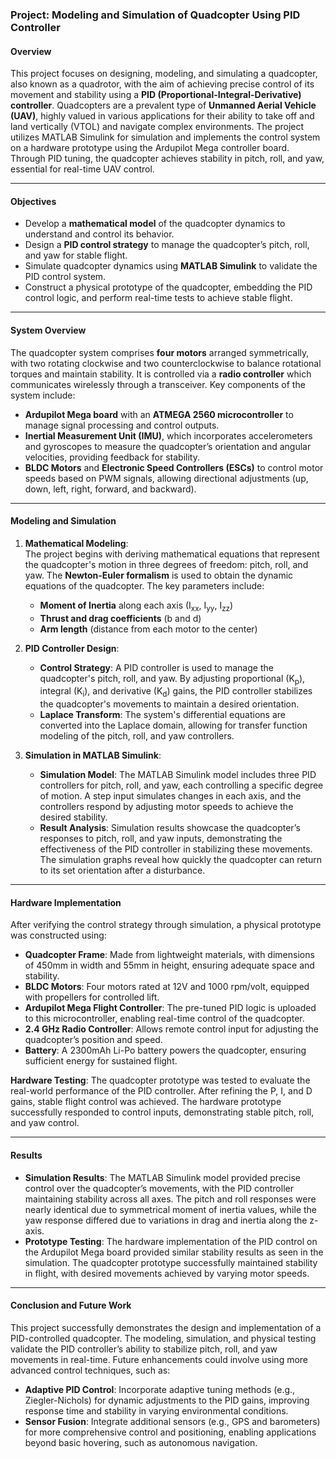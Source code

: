 ### Project: Modeling and Simulation of Quadcopter Using PID Controller

#### Overview
This project focuses on designing, modeling, and simulating a quadcopter, also known as a quadrotor, with the aim of achieving precise control of its movement and stability using a **PID (Proportional-Integral-Derivative) controller**. Quadcopters are a prevalent type of **Unmanned Aerial Vehicle (UAV)**, highly valued in various applications for their ability to take off and land vertically (VTOL) and navigate complex environments. The project utilizes MATLAB Simulink for simulation and implements the control system on a hardware prototype using the Ardupilot Mega controller board. Through PID tuning, the quadcopter achieves stability in pitch, roll, and yaw, essential for real-time UAV control.

---

#### Objectives
- Develop a **mathematical model** of the quadcopter dynamics to understand and control its behavior.
- Design a **PID control strategy** to manage the quadcopter’s pitch, roll, and yaw for stable flight.
- Simulate quadcopter dynamics using **MATLAB Simulink** to validate the PID control system.
- Construct a physical prototype of the quadcopter, embedding the PID control logic, and perform real-time tests to achieve stable flight.

---

#### System Overview
The quadcopter system comprises **four motors** arranged symmetrically, with two rotating clockwise and two counterclockwise to balance rotational torques and maintain stability. It is controlled via a **radio controller** which communicates wirelessly through a transceiver. Key components of the system include:
- **Ardupilot Mega board** with an **ATMEGA 2560 microcontroller** to manage signal processing and control outputs.
- **Inertial Measurement Unit (IMU)**, which incorporates accelerometers and gyroscopes to measure the quadcopter’s orientation and angular velocities, providing feedback for stability.
- **BLDC Motors** and **Electronic Speed Controllers (ESCs)** to control motor speeds based on PWM signals, allowing directional adjustments (up, down, left, right, forward, and backward).

---

#### Modeling and Simulation

1. **Mathematical Modeling**:  
   The project begins with deriving mathematical equations that represent the quadcopter's motion in three degrees of freedom: pitch, roll, and yaw. The **Newton-Euler formalism** is used to obtain the dynamic equations of the quadcopter. The key parameters include:
   - **Moment of Inertia** along each axis (I<sub>xx</sub>, I<sub>yy</sub>, I<sub>zz</sub>)
   - **Thrust and drag coefficients** (b and d)
   - **Arm length** (distance from each motor to the center)

2. **PID Controller Design**:
   - **Control Strategy**: A PID controller is used to manage the quadcopter's pitch, roll, and yaw. By adjusting proportional (K<sub>p</sub>), integral (K<sub>i</sub>), and derivative (K<sub>d</sub>) gains, the PID controller stabilizes the quadcopter's movements to maintain a desired orientation.
   - **Laplace Transform**: The system's differential equations are converted into the Laplace domain, allowing for transfer function modeling of the pitch, roll, and yaw controllers.

3. **Simulation in MATLAB Simulink**:
   - **Simulation Model**: The MATLAB Simulink model includes three PID controllers for pitch, roll, and yaw, each controlling a specific degree of motion. A step input simulates changes in each axis, and the controllers respond by adjusting motor speeds to achieve the desired stability.
   - **Result Analysis**: Simulation results showcase the quadcopter’s responses to pitch, roll, and yaw inputs, demonstrating the effectiveness of the PID controller in stabilizing these movements. The simulation graphs reveal how quickly the quadcopter can return to its set orientation after a disturbance.

---

#### Hardware Implementation

After verifying the control strategy through simulation, a physical prototype was constructed using:
- **Quadcopter Frame**: Made from lightweight materials, with dimensions of 450mm in width and 55mm in height, ensuring adequate space and stability.
- **BLDC Motors**: Four motors rated at 12V and 1000 rpm/volt, equipped with propellers for controlled lift.
- **Ardupilot Mega Flight Controller**: The pre-tuned PID logic is uploaded to this microcontroller, enabling real-time control of the quadcopter.
- **2.4 GHz Radio Controller**: Allows remote control input for adjusting the quadcopter’s position and speed.
- **Battery**: A 2300mAh Li-Po battery powers the quadcopter, ensuring sufficient energy for sustained flight.

**Hardware Testing**: The quadcopter prototype was tested to evaluate the real-world performance of the PID controller. After refining the P, I, and D gains, stable flight control was achieved. The hardware prototype successfully responded to control inputs, demonstrating stable pitch, roll, and yaw control.

---

#### Results
- **Simulation Results**: The MATLAB Simulink model provided precise control over the quadcopter’s movements, with the PID controller maintaining stability across all axes. The pitch and roll responses were nearly identical due to symmetrical moment of inertia values, while the yaw response differed due to variations in drag and inertia along the z-axis.
- **Prototype Testing**: The hardware implementation of the PID control on the Ardupilot Mega board provided similar stability results as seen in the simulation. The quadcopter prototype successfully maintained stability in flight, with desired movements achieved by varying motor speeds.

---

#### Conclusion and Future Work
This project successfully demonstrates the design and implementation of a PID-controlled quadcopter. The modeling, simulation, and physical testing validate the PID controller’s ability to stabilize pitch, roll, and yaw movements in real-time. Future enhancements could involve using more advanced control techniques, such as:
- **Adaptive PID Control**: Incorporate adaptive tuning methods (e.g., Ziegler-Nichols) for dynamic adjustments to the PID gains, improving response time and stability in varying environmental conditions.
- **Sensor Fusion**: Integrate additional sensors (e.g., GPS and barometers) for more comprehensive control and positioning, enabling applications beyond basic hovering, such as autonomous navigation.
